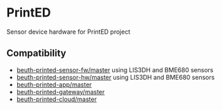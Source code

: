 # PrintED

Sensor device hardware for PrintED project

## Compatibility

- [beuth-printed-sensor-fw/master](https://github.com/pdt590/beuth-printed-sensor-fw) using LIS3DH and BME680 sensors
- [beuth-printed-sensor-hw/master](https://github.com/pdt590/beuth-printed-sensor-hw) using LIS3DH and BME680 sensors
- [beuth-printed-app/master](https://github.com/pdt590/beuth-printed-app)
- [beuth-printed-gateway/master](https://github.com/pdt590/beuth-printed-gateway)
- [beuth-printed-cloud/master](https://github.com/pdt590/beuth-printed-cloud)
